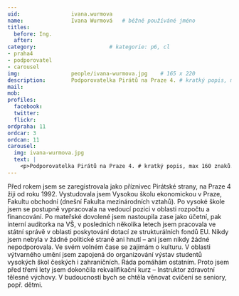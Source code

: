 ```yaml
---
uid:                ivana.wurmova
name:               Ivana Wurmová  	# běžně používáné jméno
titles:
  before: Ing.
  after:
category:                       # kategorie: p6, cl
- praha4
- podporovatel
- carousel
img: 		        people/ivana-wurmova.jpg    # 165 x 220
description:        Podporovatelka Pirátů na Praze 4. # kratký popis, max 160 znaků
mail:
mob: 			
profiles:
  facebook:
  twitter: 
  flickr: 
ordpraha: 11
ordcar: 3
ordcan: 11
carousel:
  img: ivana-wurmova.jpg
  text: |
    <p>Podporovatelka Pirátů na Praze 4. # kratký popis, max 160 znaků.</p>
---
```


Před rokem jsem se zaregistrovala jako příznivec Pirátské strany, na Praze 4 žiji od roku 1992.
Vystudovala jsem Vysokou školu ekonomickou v Praze, Fakultu obchodní (dnešní Fakulta mezinárodních vztahů). Po vysoké škole jsem se postupně vypracovala na vedoucí pozici v oblasti rozpočtu a financování. Po mateřské dovolené jsem nastoupila zase jako účetní, pak interní auditorka na VŠ, v posledních několika letech jsem pracovala ve státní správě v oblasti poskytování dotací ze strukturálních fondů EU.  Nikdy jsem nebyla v žádné politické straně ani hnutí – ani jsem nikdy žádné nepodporovala.
Ve svém volném čase se zajímám o kulturu. V oblasti výtvarného umění jsem zapojená do organizování výstav studentů vysokých škol českých i zahraničních. Ráda pomáhám ostatním. Proto jsem před třemi lety jsem dokončila rekvalifikační kurz – Instruktor zdravotní tělesné výchovy. V budoucnosti bych se chtěla věnovat cvičení se seniory, popř. dětmi.
